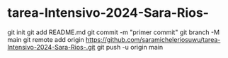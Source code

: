 # tarea-Intensivo-2024-Sara-Rios-
git init 
git add README.md 
git commit -m "primer commit" 
git branch -M main 
git remote add origin https://github.com/saramicheleriosuwu/tarea-Intensivo-2024-Sara-Rios-.git
 git push -u origin main
